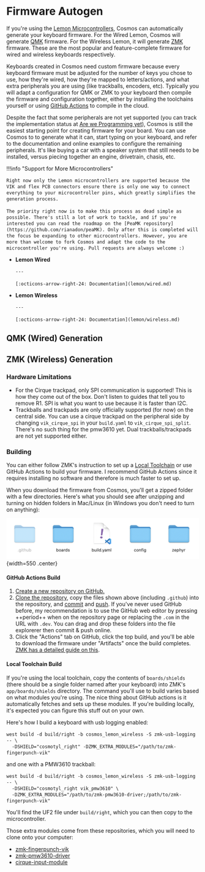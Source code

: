 # Firmware Autogen

If you're using the [Lemon Microcontrollers](https://ryanis.cool/cosmos/lemon), Cosmos can automatically generate your keyboard firmware. For the Wired Lemon, Cosmos will generate [QMK](https://qmk.fm/) firmware. For the Wireless Lemon, it will generate [ZMK](https://zmk.dev/) firmware. These are the most popular and feature-complete firmware for wired and wireless keyboards respectively.

Keyboards created in Cosmos need custom firmware because every keyboard firmware must be adjusted for the number of keys you chose to use, how they're wired, how they're mapped to letters/actions, and what extra peripherals you are using (like trackballs, encoders, etc). Typically you will adapt a configuration for QMK or ZMK to your keyboard then compile the firmware and configuration together, either by installing the toolchains yourself or using [GitHub Actions](https://github.com/features/actions) to compile in the cloud.

Despite the fact that some peripherals are not yet supported (you can track the implementation status at [Are we Programming yet](https://ryanis.cool/cosmos/areweprogrammingyet/)), Cosmos is still the easiest starting point for creating firmware for your board. You can use Cosmos to to generate what it can, start typing on your keyboard, and refer to the documentation and online examples to configure the remaining peripherals. It's like buying a car with a speaker system that still needs to be installed, versus piecing together an engine, drivetrain, chasis, etc.

!!!info "Support for More Microcontrollers"

    Right now only the Lemon microcontrollers are supported because the VIK and flex PCB connectors ensure there is only one way to connect everything to your microcontroller pins, which greatly simplifies the generation process.

    The priority right now is to make this process as dead simple as possible. There's still a lot of work to tackle, and if you're interested you can read the roadmap on the [PeaMK repository](https://github.com/rianadon/peaMK). Only after this is completed will the focus be expanding to other microcontrollers. However, you are more than welcome to fork Cosmos and adapt the code to the microcontroller you're using. Pull requests are always welcome :)

<div class="grid cards" markdown>

- **Lemon Wired**

      ---

      [:octicons-arrow-right-24: Documentation](lemon/wired.md)

- **Lemon Wireless**

      ---

      [:octicons-arrow-right-24: Documentation](lemon/wireless.md)

</div>

## QMK (Wired) Generation

## ZMK (Wireless) Generation

### Hardware Limitations

- For the Cirque trackpad, only SPI communication is supported! This is how they come out of the box. Don't listen to guides that tell you to remove R1. SPI is what you want to use because it is faster than I2C.
- Trackballs and trackpads are only officially supported (for now) on the central side. You can use a cirque trackpad on the peripheral side by changing `vik_cirque_spi` in your `build.yaml` to `vik_cirque_spi_split`. There's no such thing for the pmw3610 yet. Dual trackballs/trackpads are not yet supported either.

### Building

You can either follow ZMK's instruction to set up a [Local Toolchain](https://zmk.dev/docs/development/local-toolchain/setup) or use GitHub Actions to build your firmware. I recommend GitHub Actions since it requires installing no software and therefore is much faster to set up.

When you download the firmware from Cosmos, you'll get a zipped folder with a few directories. Here's what you should see after unzipping and turning on hidden folders in Mac/Linux (in Windows you don't need to turn on anything):

![.github, build.yaml, zephyr, boards, and config folders](../assets/zmkfolders.png){width=550 .center}

#### GitHub Actions Build

1. [Create a new repository on GitHub.](https://docs.github.com/en/repositories/creating-and-managing-repositories/creating-a-new-repository)
2. [Clone the repository](https://docs.github.com/en/repositories/creating-and-managing-repositories/cloning-a-repository), copy the files shown above (including `.github`) into the repository, and [commit](https://github.com/git-guides/git-commit) and [push](https://github.com/git-guides/git-push). If you've never used GitHub before, my recommendation is to use the GitHub web editor by pressing ++period++ when on the repository page or replacing the `.com` in the URL with `.dev`. You can drag and drop these folders into the file explorerer then commit & push online.
3. Click the "Actions" tab on GitHub, click the top build, and you'll be able to download the firmware under "Artifacts" once the build completes. [ZMK has a detailed guide on this](https://zmk.dev/docs/user-setup#download-the-archive).

#### Local Toolchain Build

If you're using the local toolchain, copy the contents of `boards/shields` (there should be a single folder named after your keyboard) into ZMK's `app/boards/shields` directory. The command you'll use to build varies based on what modules you're using. The nice thing about GitHub actions is it automatically fetches and sets up these modules. If you're building locally, it's expected you can figure this stuff out on your own.

Here's how I build a keyboard with usb logging enabled:

```console
west build -d build/right -b cosmos_lemon_wireless -S zmk-usb-logging -- \
  -DSHIELD="cosmotyl_right" -DZMK_EXTRA_MODULES="/path/to/zmk-fingerpunch-vik"
```

and one with a PMW3610 trackball:

```console
west build -d build/right -b cosmos_lemon_wireless -S zmk-usb-logging -- \
  -DSHIELD="cosmotyl_right vik_pmw3610" \
  -DZMK_EXTRA_MODULES="/path/to/zmk-pmw3610-driver;/path/to/zmk-fingerpunch-vik"
```

You'll find the UF2 file under `build/right`, which you can then copy to the microcontroller.

Those extra modules come from these repositories, which you will need to clone onto your computer:

- [zmk-fingerpunch-vik](https://github.com/rianadon/zmk-fingerpunch-vik/)
- [zmk-pmw3610-driver](https://github.com/sadekbaroudi/zmk-pmw3610-driver)
- [cirque-input-module](https://github.com/petejohanson/cirque-input-module)
